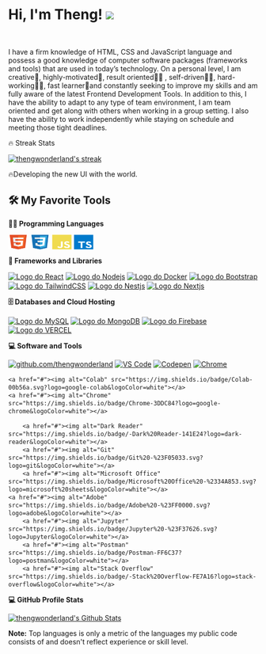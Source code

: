 <h1 align="Left">
Hi, I'm Theng!
<img src="https://media.giphy.com/media/hvRJCLFzcasrR4ia7z/giphy.gif" width="30"></h1>
 <!--<img src="https://komarev.com/ghpvc/?username=thengwonderland&label=Profile%20Views&color=0e75b6&style=flat" align='right' alt="yashitanamdeo" />-->
<!-- <img src="https://gpvc.arturio.dev/thengwonderland" alt="Profile views" align='right'/> <a href="https://github.com/thengwonderland/thengwonderland"> </a> -->

<!-- Typing SVG by DenverCoder1 - https://github.com/DenverCoder1/readme-typing-svg -->
<!--<p align="Left">
  <a href="https://github.com/DenverCoder1/readme-typing-svg"><img src="https://readme-typing-svg.herokuapp.com?lines=Meta+Front+End+Professional;Front+End+Developer;DOM%20|%20AI%20|%20ML%20Enthusiastic;Learning%20new%20technology%20together&center=true&width=380&height=45"></a>
</p>-->
<br/>
<p>
I have a firm knowledge of HTML, CSS and JavaScript language and possess a good knowledge of computer software packages (frameworks and tools) that are used in today’s technology. On a personal level, I am creative🎡, highly-motivated🎯, result oriented👩‍💻 , self-driven🙇‍♀️, hard-working🤹‍♀️, fast learner👐and constantly seeking to improve my skills and am fully aware of the latest Frontend Development Tools. In addition to this, I have the ability to adapt to any type of team environment, I am team oriented and get along with others when working in a group setting. I also have the ability to work independently while staying on schedule and meeting those tight deadlines.
</p>

🔥 Streak Stats

<!-- GitHub Readme Streak Stats - https://github.com/thengwonderland/github-readme-streak-stats -->
<p align="Left">
  	<a href="https://github.com/thengwonderland/github-readme-streak-stats">
    	<img title="🔥 Get streak stats for your profile at git.io/streak-stats" alt="thengwonderland's streak" src="https://github-readme-streak-stats.herokuapp.com/?user=thengwonderland&theme=android-dark&hide_border=true"/>
  	</a>
 <p align="Left">🔥Developing the new UI with the world. </p>
</p>

<h2>🛠️ My Favorite Tools</h2>

<strong>👨‍💻 Programming Languages</strong>

<p>
    <!--<a href="https://github.com/search?q=user%3Athengwonderland+is%3Arepo+language%3Ac"><img alt="C" src="https://img.shields.io/badge/C%20-%232370ED.svg?logo=c&logoColor=white"></a>-->
    <!--<a href="https://github.com/search?q=user%3Athengwonderland+is%3Arepo+language%3Acpp"><img alt="C++" src="https://img.shields.io/badge/C++%20-%2300599C.svg?logo=c%2B%2B&logoColor=white"></a>-->
<a href="https://github.com/search?q=user%3Athengwonderland+is%3Arepo+language%3Ahtml">
<img align="center" alt="Logo do HTML5" height="30" width="40" title="HTML5" src="https://raw.githubusercontent.com/devicons/devicon/master/icons/html5/html5-original.svg"></a>

<a href="https://github.com/search?q=user%3Athengwonderland+is%3Arepo+language%3Acss">
<img align="center" alt="Logo do CSS3" height="30" width="40" title="CSS3" src="https://raw.githubusercontent.com/devicons/devicon/master/icons/css3/css3-original.svg"></a>

<a href="https://github.com/search?q=user%3Athengwonderland+is%3Arepo+language%3Ajavascript">
<img align="center" alt="Logo do JavaScript" height="30" width="40" title="JavaScript" 	src="https://raw.githubusercontent.com/devicons/devicon/master/icons/javascript/javascript-plain.svg"></a>

<a href="https://github.com/search?q=user%3Athengwonderland+is%3Arepo+language%3Atypescript">
<img align="center" alt="Logo do TypeScript" height="30" width="40" title="TypeScript" src="https://raw.githubusercontent.com/devicons/devicon/master/icons/typescript/typescript-plain.svg"></a>


<!--<a href="https://github.com/search?q=user%3Athengwonderland+is%3Arepo+language%3Ahtml"><img alt="HTML" src="https://img.shields.io/badge/HTML%20-%23E34F26.svg?logo=html5&logoColor=white"></a>-->
<!--<a href="https://github.com/search?q=user%3Athengwonderland+is%3Arepo+language%3Acss"><img alt="CSS" src="https://img.shields.io/badge/CSS%20-%231572B6.svg?logo=css3&logoColor=white"></a>-->
<!--<a href="https://github.com/search?q=user%3Athengwonderland+is%3Arepo+language%3Ajava"><img alt="Java" src="https://img.shields.io/badge/Java-%23007396.svg?logo=java&logoColor=white"></a>-->
<!--<a href="https://github.com/search?q=user%3thengwonderland+is%3Arepo+language%3Ajavascript"><img alt="JavaScript" src="https://img.shields.io/badge/JavaScript%20-%23F7DF1E.svg?logo=javascript&logoColor=black"></a>-->
<!--<a href="https://github.com/search?q=user%3thengwonderland+is%3Arepo+language%3Ajavascript"><img alt="NodeJS" src="https://img.shields.io/badge/Node.js%20-%2343853D.svg?logo=node.js&logoColor=white"></a>-->
<!--<a href="https://github.com/search?q=user%3Athengwonderland+is%3Arepo+language%3Aphp"><img alt="PHP" src="https://img.shields.io/badge/PHP-%23777BB4.svg?logo=php&logoColor=white"></a>-->
<!--<a href="https://github.com/search?q=user%3Athengwonderland+is%3Arepo+language%3Apython"><img alt="Python" src="https://img.shields.io/badge/Python%20-%2314354C.svg?logo=python&logoColor=white"></a>-->
<!--<a href="https://github.com/search?q=user%3Athengwonderland+is%3Arepo+language%3Asql"><img alt="SQL" src="https://img.shields.io/badge/SQL%20-%23025E8C.svg?logo=amazon-dynamodb&logoColor=white"></a>-->
</p>

<strong>🧰 Frameworks and Libraries</strong>

<p>
<a href="#">
<img align="center" alt="Logo do React" height="30" width="40" title="React" src="https://cdn.jsdelivr.net/gh/devicons/devicon/icons/react/react-original.svg"></a>
<a href="#">
<img align="center" alt="Logo do Nodejs" height="30" width="40" title="Nodejs" src="https://cdn.jsdelivr.net/gh/devicons/devicon/icons/nodejs/nodejs-original.svg"></a>
<a href="#">
<img align="center" alt="Logo do Docker" height="30" width="40" title="Docker" src="https://cdn.jsdelivr.net/gh/devicons/devicon/icons/docker/docker-original.svg"></a>
<a href="#">
<img align="center" alt="Logo do Bootstrap" height="30" width="40" title="Bootstrap" src="https://cdn.jsdelivr.net/gh/devicons/devicon/icons/bootstrap/bootstrap-original.svg"></a>
<a href="#">
<img align="center" alt="Logo do TailwindCSS" height="30" width="40" title="TailwindCSS" src="https://cdn.jsdelivr.net/gh/devicons/devicon/icons/tailwindcss/tailwindcss-plain.svg"></a>
<a href="#">
<img align="center" alt="Logo do Nestjs" height="30" width="40" title="Nestjs" src="https://cdn.jsdelivr.net/gh/devicons/devicon/icons/nestjs/nestjs-plain.svg"></a>
<a href="#">
<img align="center" alt="Logo do Nextjs" height="30" width="40" title="Nextjs" src="https://cdn.jsdelivr.net/gh/devicons/devicon/icons/nextjs/nextjs-original.svg"></a>

<!--<a href="#"><img alt="Arduino" src="https://img.shields.io/badge/-Arduino-00979D?logo=Arduino&logoColor=white"></a>-->
<!--<a href="#"><img alt="Keras" src="https://img.shields.io/badge/Keras%20-%23D00000.svg?logo=Keras&logoColor=white"></a>-->
<!--<a href="#"><img alt="NumPy" src="https://img.shields.io/badge/Numpy%20-%23013243.svg?logo=numpy&logoColor=white"></a>-->
<!--<a href="#"><img alt="Pandas" src="https://img.shields.io/badge/Pandas%20-%23150458.svg?logo=pandas&logoColor=white"></a>-->
<!--<a href="#"><img alt="React" src="https://img.shields.io/badge/React%20-%2320232a.svg?logo=react&logoColor=%2361DAFB"></a>-->
<!--<a href="#"><img alt="Bootstrap" src="https://img.shields.io/badge/Bootstrap-21759B?logo=bootstrap&logoColor=black"></a>-->
<!--<a href="#"><img alt="TensorFlow" src="https://img.shields.io/badge/TensorFlow%20-%23FF6F00.svg?logo=TensorFlow&logoColor=white"></a>-->
<!--<a href="#"><img alt="Wordpress" src="https://img.shields.io/badge/Wordpress-21759B?logo=wordpress&logoColor=white"></a>-->	
</p>

<strong>🗄️ Databases and Cloud Hosting</strong>

<p>
<a href="#">
<img align="center" alt="Logo do MySQL" height="30" width="40" title="MySQL" src="https://cdn.jsdelivr.net/gh/devicons/devicon/icons/mysql/mysql-original.svg"></a>
<a href="#">
<img align="center" alt="Logo do MongoDB" height="30" width="40" title="MongoDB" src="https://cdn.jsdelivr.net/gh/devicons/devicon/icons/mongodb/mongodb-original.svg"></a>
<a href="#">
<img align="center" alt="Logo do Firebase" height="30" width="40" title="Firebase" src="https://cdn.jsdelivr.net/gh/devicons/devicon/icons/firebase/firebase-plain.svg"></a>
<a href="#">
<img align="center" alt="Logo do VERCEL" height="30" width="40" title="VERCEL" src="https://cdn.jsdelivr.net/gh/devicons/devicon/icons/vercel/vercel-original.svg"></a>

<!--<a href="#"><img alt="GitHub Pages" src="https://img.shields.io/badge/GitHub%20Pages-%23327FC7.svg?logo=github&logoColor=white"></a>-->
<!--<a href="#"><img alt="MySQL" src="https://img.shields.io/badge/MySQL-%2300f.svg?logo=mysql&logoColor=white"></a>-->
<!--<a href="#"><img alt="MongoDB" src ="https://img.shields.io/badge/MongoDB-%234ea94b.svg?logo=mongodb&logoColor=white"></a>-->
<!--<a href="#"><img alt="Netlify" src="https://img.shields.io/badge/Netlify-%23327FC7.svg?logo=netlifyl&logoColor=white"></a>-->
<!--<a href="#"><img alt="Firebase" src ="https://img.shields.io/badge/Firebase-%23316192.svg?logo=firebase&logoColor=white"></a>-->
<!--<a href="#"><img alt="Heroku" src="https://img.shields.io/badge/Heroku%20-%23430098.svg?logo=heroku&logoColor=white"></a>-->
</p>

<strong>💻 Software and Tools</strong>

<p>
<a href="https://www.github.com/thengwonderland/"><img title="github.com/thengwonderland" src="https://img.shields.io/badge/-Github-%424949?style=for-the-badge&logo=Github&logoColor=white"></a> 
<a href="#"><img title="VS Code" src="https://img.shields.io/badge/-Visual%20Studio%20Code-0078d7?style=for-the-badge&logo=visual-studio-code&logoColor=white"></a> 
<a href="#"><img title="Codepen" src="https://img.shields.io/badge/-Codepen-424949?style=for-the-badge&logo=codepen&logoColor=white"></a>
<a href="#"><img title="Chrome" src="https://img.shields.io/badge/-Chrome-3DDC84?style=for-the-badge&logo=chrome&logoColor=white"></a>
	
	
	
<!--<a href="#"><img alt="Visual Studio Code" src="https://img.shields.io/badge/Visual%20Studio%20Code-0078d7.svg?logo=visual-studio-code&logoColor=white"></a>-->
<!--<a href="#"><img alt="Android Studio" src="https://img.shields.io/badge/Android%20Studio-008678.svg?logo=android-studio&logoColor=white style=for-the-badge"></a>-->
<!--<a href="#"><img alt="Atom" src="https://img.shields.io/badge/Atom-3DDC84?logo=atom&logoColor=white"></a>-->
	<a href="#"><img alt="Colab" src="https://img.shields.io/badge/Colab-00b56a.svg?logo=google-colab&logoColor=white"></a>
   	<a href="#"><img alt="Chrome" src="https://img.shields.io/badge/Chrome-3DDC84?logo=google-chrome&logoColor=white"></a>
<!--<a href="#"><img alt="Brave" src="https://img.shields.io/badge/-Brave-FB542B?logo=brave&logoColor=white"></a>-->
<!--<a href="#"><img alt="Codepen" src="https://img.shields.io/badge/Codepen-424949.svg?logo=codepen&logoColor=white"></a>-->
    	<a href="#"><img alt="Dark Reader" src="https://img.shields.io/badge/-Dark%20Reader-141E24?logo=dark-reader&logoColor=white"></a>
    	<a href="#"><img alt="Git" src="https://img.shields.io/badge/Git%20-%23F05033.svg?logo=git&logoColor=white"></a>
    	<a href="#"><img alt="Microsoft Office" src="https://img.shields.io/badge/Microsoft%20Office%20-%2334A853.svg?logo=microsoft%20sheets&logoColor=white"></a>
	<a href="#"><img alt="Adobe" src="https://img.shields.io/badge/Adobe%20-%23FF0000.svg?logo=adobe&logoColor=white"></a>
    	<a href="#"><img alt="Jupyter" src="https://img.shields.io/badge/Jupyter%20-%23F37626.svg?logo=Jupyter&logoColor=white"></a>
    	<a href="#"><img alt="Postman" src="https://img.shields.io/badge/Postman-FF6C37?logo=postman&logoColor=white"></a>
    	<a href="#"><img alt="Stack Overflow" src="https://img.shields.io/badge/-Stack%20Overflow-FE7A16?logo=stack-overflow&logoColor=white"></a>
<!--<a href="#"><img alt="Sublime Text" src="https://img.shields.io/badge/-Sublime%20Text-302E31?logo=sublime-text&logoColor=white"></a>-->
    	
</p>



<!-- https://github.com/thengwonderland/github-readme-stats -->

<strong>💻 GitHub Profile Stats</strong>
<p>
 <a href="https://github.com/thengwonderland/github-readme-stats"><img alt="thengwonderland's Github Stats" src="https://github-readme-stats.vercel.app/api?username=thengwonderland&show_icons=true&count_private=true&theme=react&hide_border=true&bg_color=000000&title_color=3DDC84&icon_color=F8D866" height="192px"/></a>
</p>
<!--📊 Github Stats
<br/>
<p>
 <a href="https://github.com/thengwonderland/github-readme-stats"><img alt="Theng's Top Languages" src="https://github-readme-stats.vercel.app/api/top-langs/?username=thengwonderland&langs_count=8&layout=compact&theme=react&hide_border=true&bg_color=000000&title_color=3DDC84&icon_color=F8D866" height="192px"/>	</a>
</p>-->

<b>Note:</b> Top languages is only a metric of the languages my public code consists of and doesn't reflect experience or skill level.


<!-- https://github.com/ashutosh00710/github-readme-activity-graph -->



<!-- https://github.com/sisodiya2421 -->

<!--🙋‍♀️ Let's Connect-->

<!--<p align="center">
	<a href="https://thengwonderland.github.io/" target="_blank"><img src="https://img.icons8.com/bubbles/50/000000/web.png" alt="Portfolio"/></a>
	<a href="https://github.com/thengwonderland" target="_blank"><img src="https://img.icons8.com/bubbles/50/000000/github.png" alt="GitHub"/></a>
	<a href="https://www.linkedin.com/in/sievtheng-dara/" target="_blank"><img src="https://img.icons8.com/bubbles/50/000000/linkedin.png" alt="LinkedIn"/></a>
	<a href="https://www.facebook.com/thengwonderland/" target="_blank"><img src="https://img.icons8.com/bubbles/50/000000/facebook-new.png" alt="Facebook"/></a>
	<a href="https://www.instagram.com/thengwonderland/" target="_blank"><img src="https://img.icons8.com/bubbles/50/000000/instagram.png" alt="Instagram"/></a>
	<a href="mailto:yashita.namdeo2000@gmail.com" target="_blank"><img src="https://img.icons8.com/bubbles/50/000000/gmail.png" alt="Gmail"/></a>
</p>-->
